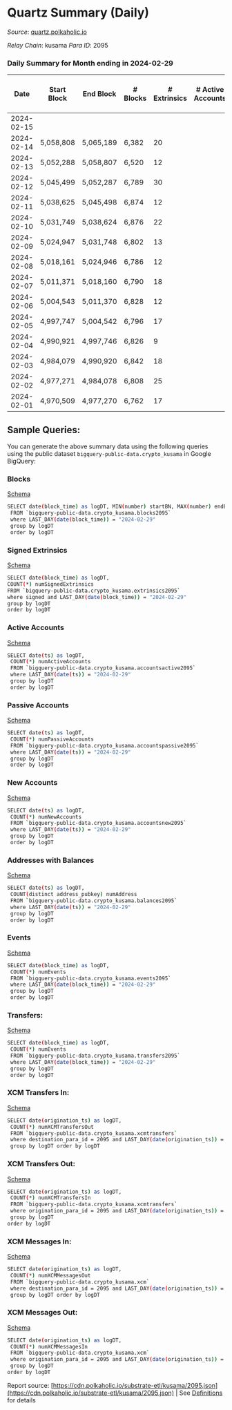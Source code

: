 # Quartz Summary (Daily)

_Source_: [quartz.polkaholic.io](https://quartz.polkaholic.io)

*Relay Chain*: kusama
*Para ID*: 2095



### Daily Summary for Month ending in 2024-02-29


| Date    | Start Block | End Block | # Blocks | # Extrinsics | # Active Accounts | # Passive Accounts | # New Accounts | # Addresses | # Events  | # Transfers ($USD) | # XCM Transfers In ($USD) | # XCM Transfers Out ($USD) | # XCM In | # XCM Out | Issues |
|---------|-------------|-----------|----------|--------------|-------------------|--------------------|----------------|-------------|-----------|--------------------|---------------------------|----------------------------|----------|-----------|--------|
| 2024-02-15 |  |  |  |  |  |  |  |  |  |   |   |   |  |  |  |
| 2024-02-14 | 5,058,808 | 5,065,189 | 6,382 | 20 |  |  |  | 80,006 | 15,681 | 688 ($214.08) |   |   |  |  |  |
| 2024-02-13 | 5,052,288 | 5,058,807 | 6,520 | 12 |  |  |  | 80,006 | 15,918 | 682 ($172.50) |   |   |  |  |  |
| 2024-02-12 | 5,045,499 | 5,052,287 | 6,789 | 30 |  |  |  | 80,005 | 16,604 | 686 ($422.47) |   |   |  |  |  |
| 2024-02-11 | 5,038,625 | 5,045,498 | 6,874 | 12 |  |  |  | 80,002 | 16,667 | 679 ($109.93) |   |   |  |  |  |
| 2024-02-10 | 5,031,749 | 5,038,624 | 6,876 | 22 |  |  |  | 80,002 | 16,735 | 691 ($332.71) |   |   |  |  |  |
| 2024-02-09 | 5,024,947 | 5,031,748 | 6,802 | 13 |  |  |  | 80,002 | 16,510 | 680 ($229.28) |   |   |  |  |  |
| 2024-02-08 | 5,018,161 | 5,024,946 | 6,786 | 12 |  |  |  | 80,001 | 16,471 | 679 ($109.92) |   |   |  |  |  |
| 2024-02-07 | 5,011,371 | 5,018,160 | 6,790 | 18 |  |  |  | 80,000 | 16,521 | 682 ($126.36) |   |   |  |  |  |
| 2024-02-06 | 5,004,543 | 5,011,370 | 6,828 | 12 |  |  |  | 80,000 | 16,556 | 678 ($160.26) |   |   |  |  |  |
| 2024-02-05 | 4,997,747 | 5,004,542 | 6,796 | 17 |  |  |  | 79,999 | 16,533 | 684 ($232.48) | 2 ($23.98) |   |  |  |  |
| 2024-02-04 | 4,990,921 | 4,997,746 | 6,826 | 9 |  |  |  | 79,998 | 16,524 | 675 ($118.02) |   | 1  |  |  |  |
| 2024-02-03 | 4,984,079 | 4,990,920 | 6,842 | 18 |  |  |  | 79,998 | 16,632 | 681 ($140.61) | 1 ($12.86) | 4  |  |  |  |
| 2024-02-02 | 4,977,271 | 4,984,078 | 6,808 | 25 |  |  |  | 79,998 | 16,593 | 673 ($94.86) |   |   |  |  |  |
| 2024-02-01 | 4,970,509 | 4,977,270 | 6,762 | 17 |  |  |  | 79,998 | 16,427 | 671 ($138.58) |   | 1  |  | 1 |  |

## Sample Queries:
You can generate the above summary data using the following queries using the public dataset `bigquery-public-data.crypto_kusama` in Google BigQuery:


### Blocks 

[Schema](https://github.com/colorfulnotion/substrate-etl/blob/main/schema/blocks.json)

```bash
SELECT date(block_time) as logDT, MIN(number) startBN, MAX(number) endBN, COUNT(*) numBlocks 
 FROM `bigquery-public-data.crypto_kusama.blocks2095`  
 where LAST_DAY(date(block_time)) = "2024-02-29" 
 group by logDT 
 order by logDT
```

### Signed Extrinsics 

[Schema](https://github.com/colorfulnotion/substrate-etl/blob/main/schema/extrinsics.json)

```bash
SELECT date(block_time) as logDT, 
COUNT(*) numSignedExtrinsics 
FROM `bigquery-public-data.crypto_kusama.extrinsics2095`  
where signed and LAST_DAY(date(block_time)) = "2024-02-29" 
group by logDT 
order by logDT
```

### Active Accounts 

[Schema](https://github.com/colorfulnotion/substrate-etl/blob/main/schema/accountsactive.json)

```bash
SELECT date(ts) as logDT, 
 COUNT(*) numActiveAccounts 
 FROM `bigquery-public-data.crypto_kusama.accountsactive2095` 
 where LAST_DAY(date(ts)) = "2024-02-29" 
 group by logDT 
 order by logDT
```

### Passive Accounts 

[Schema](https://github.com/colorfulnotion/substrate-etl/blob/main/schema/accountspassive.json)

```bash
SELECT date(ts) as logDT, 
 COUNT(*) numPassiveAccounts 
 FROM `bigquery-public-data.crypto_kusama.accountspassive2095` 
 where LAST_DAY(date(ts)) = "2024-02-29" 
 group by logDT 
 order by logDT
```

### New Accounts 

[Schema](https://github.com/colorfulnotion/substrate-etl/blob/main/schema/accountsnew.json)

```bash
SELECT date(ts) as logDT, 
 COUNT(*) numNewAccounts 
 FROM `bigquery-public-data.crypto_kusama.accountsnew2095` 
 where LAST_DAY(date(ts)) = "2024-02-29" 
 group by logDT
 order by logDT
```

### Addresses with Balances 

[Schema](https://github.com/colorfulnotion/substrate-etl/blob/main/schema/balances.json)

```bash
SELECT date(ts) as logDT,
 COUNT(distinct address_pubkey) numAddress 
 FROM `bigquery-public-data.crypto_kusama.balances2095` 
 where LAST_DAY(date(ts)) = "2024-02-29" 
 group by logDT 
 order by logDT
```

### Events 

[Schema](https://github.com/colorfulnotion/substrate-etl/blob/main/schema/events.json)

```bash
SELECT date(block_time) as logDT, 
 COUNT(*) numEvents 
 FROM `bigquery-public-data.crypto_kusama.events2095` 
 where LAST_DAY(date(block_time)) = "2024-02-29" 
 group by logDT 
 order by logDT
```

### Transfers:

[Schema](https://github.com/colorfulnotion/substrate-etl/blob/main/schema/transfers.json)

```bash
SELECT date(block_time) as logDT, 
 COUNT(*) numEvents 
 FROM `bigquery-public-data.crypto_kusama.transfers2095` 
 where LAST_DAY(date(block_time)) = "2024-02-29" 
 group by logDT 
 order by logDT
```

### XCM Transfers In: 

[Schema](https://github.com/colorfulnotion/substrate-etl/blob/main/schema/xcmtransfers.json)

```bash
SELECT date(origination_ts) as logDT, 
 COUNT(*) numXCMTransfersOut 
 FROM `bigquery-public-data.crypto_kusama.xcmtransfers` 
 where destination_para_id = 2095 and LAST_DAY(date(origination_ts)) = "2024-02-29" 
 group by logDT order by logDT
```

### XCM Transfers Out: 

[Schema](https://github.com/colorfulnotion/substrate-etl/blob/main/schema/xcmtransfers.json)

```bash
SELECT date(origination_ts) as logDT, 
 COUNT(*) numXCMTransfersIn 
 FROM `bigquery-public-data.crypto_kusama.xcmtransfers` 
 where origination_para_id = 2095 and LAST_DAY(date(origination_ts)) = "2024-02-29" 
 group by logDT 
order by logDT
```

### XCM Messages In: 

[Schema](https://github.com/colorfulnotion/substrate-etl/blob/main/schema/xcm.json)

```bash
SELECT date(origination_ts) as logDT, 
 COUNT(*) numXCMMessagesOut 
 FROM `bigquery-public-data.crypto_kusama.xcm` 
 where destination_para_id = 2095 and LAST_DAY(date(origination_ts)) = "2024-02-29" 
 group by logDT order by logDT
```

### XCM Messages Out: 

[Schema](https://github.com/colorfulnotion/substrate-etl/blob/main/schema/xcm.json)

```bash
SELECT date(origination_ts) as logDT, 
 COUNT(*) numXCMMessagesIn 
 FROM `bigquery-public-data.crypto_kusama.xcm` 
 where origination_para_id = 2095 and LAST_DAY(date(origination_ts)) = "2024-02-29" 
 group by logDT 
order by logDT
```


Report source: [https://cdn.polkaholic.io/substrate-etl/kusama/2095.json](https://cdn.polkaholic.io/substrate-etl/kusama/2095.json) | See [Definitions](/DEFINITIONS.md) for details
